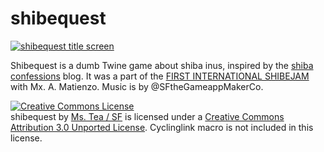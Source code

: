 shibequest
==========

[![shibequest title screen](http://i.imgur.com/pbBctaX.png)](http://dl.dropboxusercontent.com/u/79581979/shibe.html)

Shibequest is a dumb Twine game about shiba inus, inspired by the [shiba confessions](http://shibaconfessions.tumblr.com/) blog. It was a part of the [FIRST INTERNATIONAL SHIBEJAM](http://anarchivist.tumblr.com/post/47895989999/first-intl-shibejam-entries) with Mx. A. Matienzo. Music is by @SFtheGameappMakerCo.

<html><a rel="license" href="http://creativecommons.org/licenses/by/3.0/deed.en_US"><img alt="Creative Commons License" style="border-width:0" src="http://i.creativecommons.org/l/by/3.0/88x31.png" /></a><br /><span xmlns:dct="http://purl.org/dc/terms/" property="dct:title">shibequest</span> by <a xmlns:cc="http://creativecommons.org/ns#" href="http://dl.dropboxusercontent.com/u/79581979/shibe.html" property="cc:attributionName" rel="cc:attributionURL">Ms. Tea / SF</a> is licensed under a <a rel="license" href="http://creativecommons.org/licenses/by/3.0/deed.en_US">Creative Commons Attribution 3.0 Unported License</a>.</html> Cyclinglink macro is not included in this license.